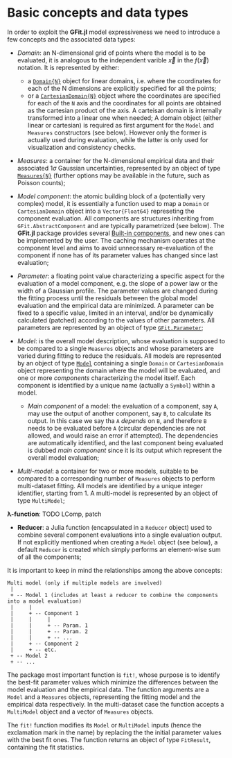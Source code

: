 # Basic concepts and data types

In order to exploit the **GFit.jl** model expressiveness we need to introduce a few concepts and the associated data types:

- *Domain*: an N-dimensional grid of points where the model is to be evaluated, it is analogous to the independent varible $\vec{x}$ in the $f(\vec{x})$ notation. It is represented by either:
  - a [`Domain{N}`](@ref) object for linear domains, i.e. where the coordinates for each of the N dimensions are explicitly specified for all the points;
  - or a [`CartesianDomain{N}`](@ref) object where the coordinates are specified for each of the `N` axis and the coordinates for all points are obtained as the cartesian product of the axis.  A carteisan domain is internally transformed into a linear one when needed;
  A domain object (either linear or cartesian) is required as first argument for the `Model` and `Measures` constructors (see below). However only the former is actually used during evaluation, while the latter is only used for visualization and consistency checks.

- *Measures*:  a container for the N-dimensional empirical data and their associated $1\sigma$ Gaussian uncertainties, represented by an object of type [`Measures{N}`](@ref) (further options may be available in the future, such as Poisson counts);

- *Model component*: the atomic building block of a (potentially very complex) model, it is essentially a function used to map a `Domain` or `CartesianDomain` object into a `Vector{Float64}` represeting the component evaluation.  All components are structures inheriting from `GFit.AbstractComponent` and are typically parametrized (see below).  The **GFit.jl** package provides several [Built-in components](@ref), and new ones can be implemented by the user.  The caching mechanism operates at the component level and aims to avoid unnecessary re-evaluation of the component if none has of its parameter values has changed since last evaluation;

- *Parameter*: a floating point value characterizing a specific aspect for the evaluation of a model component, e.g. the slope of a power law or the width of a Gaussian profile.  The parameter values are changed during the fitting process until the residuals between the global model evaluation and the empirical data are minimized.  A parameter can be fixed to a specific value, limited in an interval, and/or be dynamically calculated (patched) according to the values of other parameters.  All parameters are represented by an object of type [`GFit.Parameter`](@ref);

- *Model*: is the overall model description, whose evaluation is supposed to be compared to a single `Measures` objects and whose parameters are varied during fitting to reduce the residuals. All models are represented by an object of type [`Model`](@ref) containing a single `Domain` or `CartesianDomain` object representing the domain where the model will be evaluated, and one or more *components* characterizing the model itself.  Each component is identified by a unique name (actually a `Symbol`) within a model.
  - *Main component* of a model: the evaluation of a component, say `A`, may use the output of another component, say `B`, to calculate its output.  In this case we say tha `A` *depends* on `B`, and therefore `B` needs to be evaluated before `A` (circular dependencies are not allowed, and would raise an error if attempted).  The dependencies are automatically identified, and the last component being evaluated is dubbed *main component* since it is its output which represent the overall model evaluation;

- *Multi-model*: a container for two or more models, suitable to be compared to a corresponding number of `Measures` objects to perform multi-dataset fitting.  All models are identified by a unique integer identifier, starting from 1.  A multi-model is represented by an object of type `MultiModel`;


**λ-function**: TODO LComp, patch


- **Reducer**: a Julia function (encapsulated in a `Reducer` object) used to combine several component evaluations into a single evaluation output. If not explicitly mentioned when creating a `Model` object (see below), a default `Reducer` is created which simply performs an element-wise sum of all the components;



It is important to keep in mind the relationships among the above concepts:

```
Multi model (only if multiple models are involved)
 |
 + -- Model 1 (includes at least a reducer to combine the components into a model evaluation)
 |     |
 |     + -- Component 1
 |     |     |
 |     |     + -- Param. 1
 |     |     + -- Param. 2
 |     |     + -- ...
 |     + -- Component 2
 |     + -- etc.
 + -- Model 2
 + -- ...
```



The package most important function is `fit!`, whose purpose is to identify the best-fit parameter values which minimize the differences between the model evaluation and the empirical data.  The function arguments are a `Model` and a `Measures` objects, representing the fitting model and the empirical data respectively.  In the multi-dataset case the function accepts a `MultiModel` object and a vector of `Measures` objects.

The `fit!` function modifies its `Model` or `MultiModel` inputs (hence the exclamation mark in the name) by replacing the the initial parameter values with the best fit ones. The function returns an object of type `FitResult`, containing the fit statistics.
